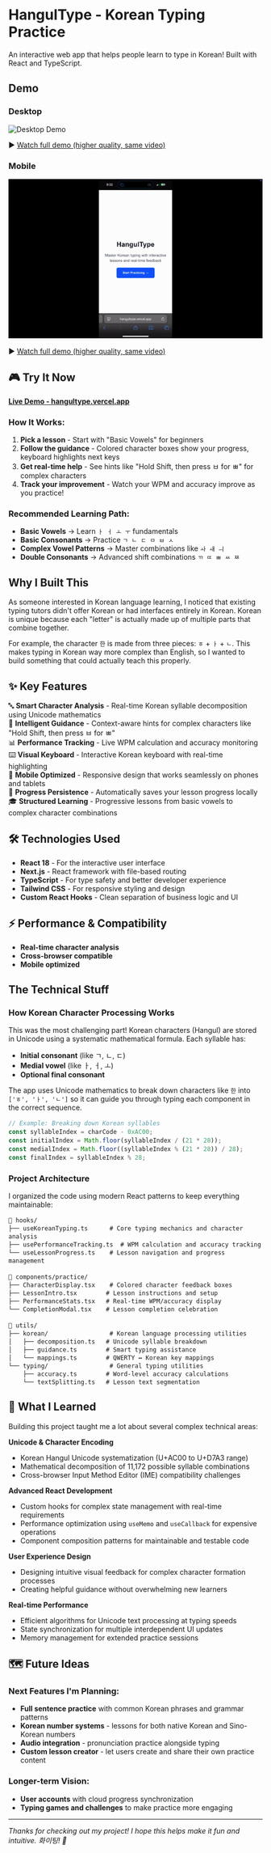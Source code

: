 # HangulType - Korean Typing Practice

An interactive web app that helps people learn to type in Korean! Built with React and TypeScript.

## Demo

### Desktop
![Desktop Demo](assets/hangultype-desktop-demo-2x.gif)

▶️ [Watch full demo (higher quality, same video)](https://youtu.be/UuQhGMH6BvU)

### Mobile
![Mobile Demo](assets/hangultype-mobile-demo-2x.gif)

▶️ [Watch full demo (higher quality, same video)](https://youtu.be/CoKIRbuFOO0)

## 🎮 Try It Now

**[Live Demo - hangultype.vercel.app](https://hangultype.vercel.app/)**

### How It Works:
1. **Pick a lesson** - Start with "Basic Vowels" for beginners
2. **Follow the guidance** - Colored character boxes show your progress, keyboard highlights next keys
3. **Get real-time help** - See hints like "Hold Shift, then press ㅂ for ㅃ" for complex characters
4. **Track your improvement** - Watch your WPM and accuracy improve as you practice!

### Recommended Learning Path:
- **Basic Vowels** → Learn `ㅏ ㅓ ㅗ ㅜ` fundamentals
- **Basic Consonants** → Practice `ㄱ ㄴ ㄷ ㅁ ㅂ ㅅ` 
- **Complex Vowel Patterns** → Master combinations like `ㅘ ㅙ ㅢ`
- **Double Consonants** → Advanced shift combinations `ㄲ ㄸ ㅃ ㅆ ㅉ`

## Why I Built This

As someone interested in Korean language learning, I noticed that existing typing tutors didn't offer Korean or had interfaces entirely in Korean. Korean is unique because each "letter" is actually made up of multiple parts that combine together.

For example, the character `한` is made from three pieces: `ㅎ` + `ㅏ` + `ㄴ`. This makes typing in Korean way more complex than English, so I wanted to build something that could actually teach this properly.

## ✨ Key Features

🔤 **Smart Character Analysis** - Real-time Korean syllable decomposition using Unicode mathematics  
🎯 **Intelligent Guidance** - Context-aware hints for complex characters like "Hold Shift, then press ㅂ for ㅃ"  
📊 **Performance Tracking** - Live WPM calculation and accuracy monitoring  
⌨️ **Visual Keyboard** - Interactive Korean keyboard with real-time highlighting  
📱 **Mobile Optimized** - Responsive design that works seamlessly on phones and tablets  
💾 **Progress Persistence** - Automatically saves your lesson progress locally  
🎓 **Structured Learning** - Progressive lessons from basic vowels to complex character combinations  

## 🛠️ Technologies Used

- **React 18** - For the interactive user interface
- **Next.js** - React framework with file-based routing
- **TypeScript** - For type safety and better developer experience  
- **Tailwind CSS** - For responsive styling and design
- **Custom React Hooks** - Clean separation of business logic and UI

## ⚡ Performance & Compatibility

- **Real-time character analysis** 
- **Cross-browser compatible** 
- **Mobile optimized** 

## The Technical Stuff

### How Korean Character Processing Works

This was the most challenging part! Korean characters (Hangul) are stored in Unicode using a systematic mathematical formula. Each syllable has:

- **Initial consonant** (like ㄱ, ㄴ, ㄷ)
- **Medial vowel** (like ㅏ, ㅓ, ㅗ)  
- **Optional final consonant**

The app uses Unicode mathematics to break down characters like `한` into `['ㅎ', 'ㅏ', 'ㄴ']` so it can guide you through typing each component in the correct sequence.

```javascript
// Example: Breaking down Korean syllables
const syllableIndex = charCode - 0xAC00;
const initialIndex = Math.floor(syllableIndex / (21 * 28));
const medialIndex = Math.floor((syllableIndex % (21 * 28)) / 28);
const finalIndex = syllableIndex % 28;
```

### Project Architecture

I organized the code using modern React patterns to keep everything maintainable:

```
📁 hooks/
├── useKoreanTyping.ts      # Core typing mechanics and character analysis
├── usePerformanceTracking.ts  # WPM calculation and accuracy tracking  
└── useLessonProgress.ts    # Lesson navigation and progress management

📁 components/practice/
├── CharacterDisplay.tsx    # Colored character feedback boxes
├── LessonIntro.tsx        # Lesson instructions and setup
├── PerformanceStats.tsx   # Real-time WPM/accuracy display
└── CompletionModal.tsx    # Lesson completion celebration

📁 utils/
├── korean/                 # Korean language processing utilities
│   ├── decomposition.ts   # Unicode syllable breakdown
│   ├── guidance.ts        # Smart typing assistance
│   └── mappings.ts        # QWERTY ↔ Korean key mappings
└── typing/                 # General typing utilities
    ├── accuracy.ts        # Word-level accuracy calculations
    └── textSplitting.ts   # Lesson text segmentation
```

## 🧠 What I Learned

Building this project taught me a lot about several complex technical areas:

**Unicode & Character Encoding**
- Korean Hangul Unicode systematization (U+AC00 to U+D7A3 range)
- Mathematical decomposition of 11,172 possible syllable combinations
- Cross-browser Input Method Editor (IME) compatibility challenges

**Advanced React Development**
- Custom hooks for complex state management with real-time requirements
- Performance optimization using `useMemo` and `useCallback` for expensive operations
- Component composition patterns for maintainable and testable code

**User Experience Design**
- Designing intuitive visual feedback for complex character formation processes
- Creating helpful guidance without overwhelming new learners

**Real-time Performance**
- Efficient algorithms for Unicode text processing at typing speeds
- State synchronization for multiple interdependent UI updates
- Memory management for extended practice sessions

## 🗺️ Future Ideas

### Next Features I'm Planning:
- **Full sentence practice** with common Korean phrases and grammar patterns
- **Korean number systems** - lessons for both native Korean and Sino-Korean numbers
- **Audio integration** - pronunciation practice alongside typing
- **Custom lesson creator** - let users create and share their own practice content

### Longer-term Vision:
- **User accounts** with cloud progress synchronization
- **Typing games and challenges** to make practice more engaging

---

*Thanks for checking out my project! I hope this helps make it fun and intuitive. 화이팅! 💪*
